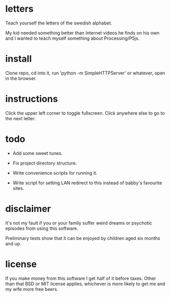 # letters
Teach yourself the letters of the swedish alphabet. 

My kid needed something better than Internet videos he finds on his own and I wanted to teach myself something about Processing/P5js. 

# install
Clone repo, cd into it, run 'python -m SimpleHTTPServer' or whatever, open in the browser. 

# instructions
Click the upper left corner to toggle fullscreen. Click anywhere else to go to the next letter. 

# todo 
- Add some sweet tunes. 

- Fix project directory structure. 

- Write convenience scripts for running it. 

- Write script for setting LAN redirect to this instead of babby's favourite sites. 

# disclaimer
It's not my fault if you or your family suffer weird dreams or psychotic episodes from using this software. 

Preliminary tests show that it can be enjoyed by children aged six months and up. 

# license 
If you make money from this software I get half of it before taxes. Other than that BSD or MIT license applies, whichever is more likely to get me and my wife more free beers. 
